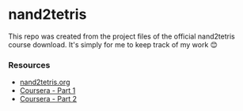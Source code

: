 # nand2tetris
This repo was created from the project files of the official nand2tetris course download.
It's simply for me to keep track of my work 😊

### Resources

* [nand2tetris.org](https://www.nand2tetris.org)
* [Coursera - Part 1](https://www.coursera.org/learn/build-a-computer/)
* [Coursera - Part 2](https://www.coursera.org/learn/nand2tetris2)
